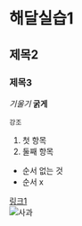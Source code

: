 # 해달실습1
## 제목2
### 제목3

_기울기_ __굵게__

`강조`

1. 첫 항목
2. 둘째 항목

+ 순서 없는 것
+ 순서 x

[링크1](https://www.google.com)  
![사과](https://lh3.googleusercontent.com/proxy/9VHUTPD6NXtSqiRrLILDS4Ft4rOIykUWG8wnGACZ8uAcNE7qU7Ap1IKxc7Ylk2A0PsCngY0hIaJZRMtUw3AB9L6zyXSNX1Tqmd1wm0m510g8cq6M-vJzmHsY4fZhyf1JrxqAVPhOwp6f_Zldw-flbR4WbqvDgynJk60WjccJ5w-3i2fecZqVs0y6onUrItZr442iKxSRrGwKAb6025j-1yfkymOswZ9p1f2QLeGqqcSgRRuelrZQ5PHUWA6sYyJc2jUbrLyRNelF4tIxv8k7VHi_PoQQbMd5_o6pGxOU-ATAPWrkBgKR3R5LcEM)


